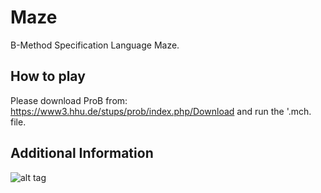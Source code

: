 Maze
========

B-Method Specification Language Maze.


How to play
------------

Please download ProB from: https://www3.hhu.de/stups/prob/index.php/Download and run the '.mch. file.

Additional Information
------------

![alt tag](https://raw.github.com/username/projectname/branch/path/to/img.png)
